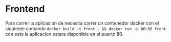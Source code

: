 # Frontend 

Para correr la aplicacion de necesita correr  un contenedor docker  con el siguiente  comando `docker build -t front . && docker run -p 80:80 front` con esto la aplicacion estara  disponible en el puerto 80.


